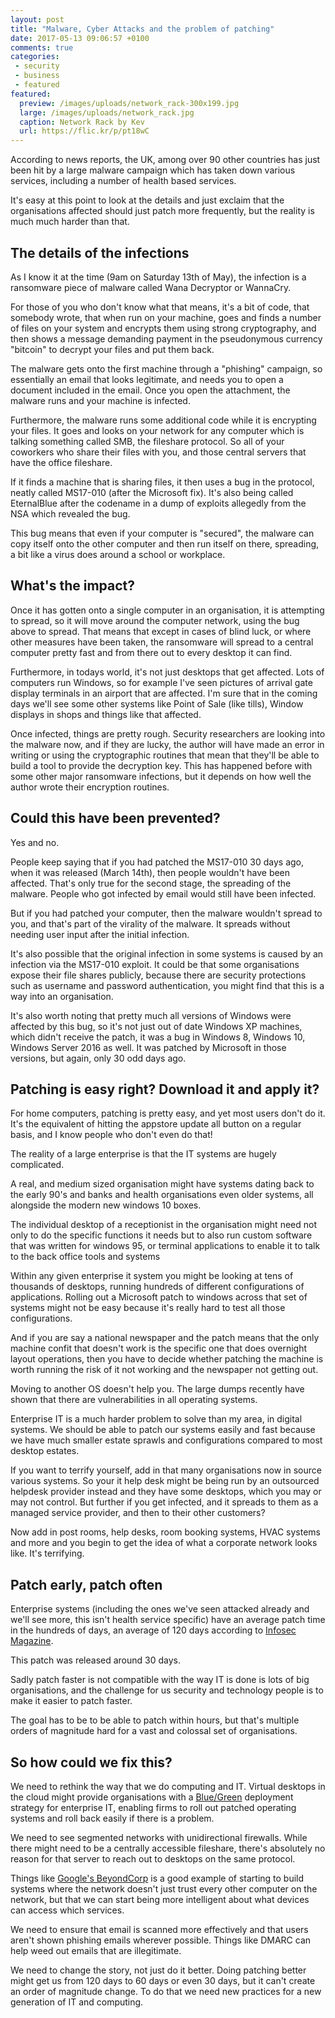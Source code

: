 ```yaml
---
layout: post
title: "Malware, Cyber Attacks and the problem of patching"
date: 2017-05-13 09:06:57 +0100
comments: true
categories:
 - security
 - business
 - featured
featured:
  preview: /images/uploads/network_rack-300x199.jpg
  large: /images/uploads/network_rack.jpg
  caption: Network Rack by Kev
  url: https://flic.kr/p/pt18wC
---
```


According to news reports, the UK, among over 90 other countries has just been hit by a large malware campaign which has taken down various services, including a number of health based services.

It's easy at this point to look at the details and just exclaim that the organisations affected should just patch more frequently, but the reality is much much harder than that.
<!-- more -->

## The details of the infections

As I know it at the time (9am on Saturday 13th of May), the infection is a ransomware piece of malware called Wana Decryptor or WannaCry.

For those of you who don't know what that means, it's a bit of code, that somebody wrote, that when run on your machine, goes and finds a number of files on your system and encrypts them using strong cryptography, and then shows a message demanding payment in the pseudonymous currency "bitcoin" to decrypt your files and put them back.

The malware gets onto the first machine through a "phishing" campaign, so essentially an email that looks legitimate, and needs you to open a document included in the email.  Once you open the attachment, the malware runs and your machine is infected.

Furthermore, the malware runs some additional code while it is encrypting your files.  It goes and looks on your network for any computer which is talking something called SMB, the fileshare protocol.  So all of your coworkers who share their files with you, and those central servers that have the office fileshare.

If it finds a machine that is sharing files, it then uses a bug in the protocol, neatly called MS17-010 (after the Microsoft fix).  It's also being called EternalBlue after the codename in a dump of exploits allegedly from the NSA which revealed the bug.

This bug means that even if your computer is "secured", the malware can copy itself onto the other computer and then run itself on there, spreading, a bit like a virus does around a school or workplace.

## What's the impact?

Once it has gotten onto a single computer in an organisation, it is attempting to spread, so it will move around the computer network, using the bug above to spread.  That means that except in cases of blind luck, or where other measures have been taken, the ransomware will spread to a central computer pretty fast and from there out to every desktop it can find.

Furthermore, in todays world, it's not just desktops that get affected.  Lots of computers run Windows, so for example I've seen pictures of arrival gate display terminals in an airport that are affected.  I'm sure that in the coming days we'll see some other systems like Point of Sale (like tills), Window displays in shops and things like that affected.

Once infected, things are pretty rough.  Security researchers are looking into the malware now, and if they are lucky, the author will have made an error in writing or using the cryptographic routines that mean that they'll be able to build a tool to provide the decryption key.  This has happened before with some other major ransomware infections, but it depends on how well the author wrote their encryption routines.

## Could this have been prevented?

Yes and no.

People keep saying that if you had patched the MS17-010 30 days ago, when it was released (March 14th), then people wouldn't have been affected.  That's only true for the second stage, the spreading of the malware.  People who got infected by email would still have been infected.

But if you had patched your computer, then the malware wouldn't spread to you, and that's part of the virality of the malware.  It spreads without needing user input after the initial infection.

It's also possible that the original infection in some systems is caused by an infection via the MS17-010 exploit.  It could be that some organisations expose their file shares publicly, because there are security protections such as username and password authentication, you might find that this is a way into an organisation.

It's also worth noting that pretty much all versions of Windows were affected by this bug, so it's not just out of date Windows XP machines, which didn't receive the patch, it was a bug in Windows 8, Windows 10, Windows Server 2016 as well.  It was patched by Microsoft in those versions, but again, only 30 odd days ago.

## Patching is easy right?  Download it and apply it?

For home computers, patching is pretty easy, and yet most users don't do it.  It's the equivalent of hitting the appstore update all button on a regular basis, and I know people who don't even do that!

The reality of a large enterprise is that the IT systems are hugely complicated.

A real, and medium sized organisation might have systems dating back to the early 90's and banks and health organisations even older systems, all alongside the modern new windows 10 boxes.

The individual desktop of a receptionist in the organisation might need not only to do the specific functions it needs but to also run custom software that was written for windows 95, or terminal applications to enable it to talk to the back office tools and systems

Within any given enterprise it system you might be looking at tens of thousands of desktops, running hundreds of different configurations of applications.
Rolling out a Microsoft patch to windows across that set of systems might not be easy because it's really hard to test all those configurations.

And if you are say a national newspaper and the patch means that the only machine confit that doesn't work is the specific one that does overnight layout operations, then you have to decide whether patching the machine is worth running the risk of it not working and the newspaper not getting out.

Moving to another OS doesn't help you. The large dumps recently have shown that there are vulnerabilities in all operating systems.

Enterprise IT is a much harder problem to solve than my area, in digital systems. We should be able to patch our systems easily and fast because we have much smaller estate sprawls and configurations compared to most desktop estates.

If you want to terrify yourself, add in that many organisations now in source various systems. So your it help desk might be being run by an outsourced helpdesk provider instead and they have some desktops, which you may or may not control. But further if you get infected, and it spreads to them as a managed service provider, and then to their other customers?

Now add in post rooms, help desks, room booking systems, HVAC systems and more and you begin to get the idea of what a corporate network looks like. It's terrifying.

## Patch early, patch often

Enterprise systems (including the ones we've seen attacked already and we'll see more, this isn't health service specific) have an average patch time in the hundreds of days, an average of 120 days according to [Infosec Magazine](https://www.infosecurity-magazine.com/news/companies-average-120-days-patch/).

This patch was released around 30 days.

Sadly patch faster is not compatible with the way IT is done is lots of big organisations, and the challenge for us security and technology people is to make it easier to patch faster.

The goal has to be to be able to patch within hours, but that's multiple orders of magnitude hard for a vast and colossal set of organisations.

## So how could we fix this?

We need to rethink the way that we do computing and IT.  Virtual desktops in the cloud might provide organisations with a [Blue/Green](https://martinfowler.com/bliki/BlueGreenDeployment.html) deployment strategy for enterprise IT, enabling firms to roll out patched operating systems and roll back easily if there is a problem.

We need to see segmented networks with unidirectional firewalls.  While there might need to be a centrally accessible fileshare, there's absolutely no reason for that server to reach out to desktops on the same protocol.

Things like [Google's BeyondCorp](https://research.google.com/pubs/pub43231.html) is a good example of starting to build systems where the network doesn't just trust every other computer on the network, but that we can start being more intelligent about what devices can access which services.

We need to ensure that email is scanned more effectively and that users aren't shown phishing emails wherever possible.  Things like DMARC can help weed out emails that are illegitimate.

We need to change the story, not just do it better.  Doing patching better might get us from 120 days to 60 days or even 30 days, but it can't create an order of magnitude change.  To do that we need new practices for a new generation of IT and computing.
